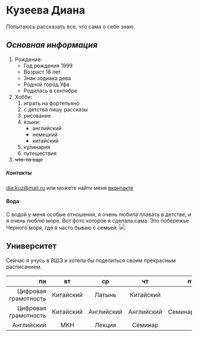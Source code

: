 # **Кузеева Диана**
Попытаюсь рассказать все, что сама о себе знаю.
## *Основная информация*
1. Рождение:
    - Год рождения 1999
    - Возраст 18 лет
    - Знак зодиака дева
    - Родной город Уфа
    - Родилась в сентябре
2. Хобби: 
    1. играть на фортепьяно
    2. с детства пишу рассказы
    3. рисование
    4. языки:
          * английский
          * немецкий
          * китайский
    5. кулинария
    6. путешествия
3. ~~что-то еще~~
##### *Контакты*
dia.kuz@mail.ru или можете найти меня [вконтакте](https://vk.com/id65790992)
#### Вода
С водой у меня особые отношения, я очень любила плавать в детстве, и я очень люблю море. Вот фото которое я сделала сама. Это побережье Черного моря, где я часто бываю с семьей. ![](https://5turistov.ru/m/gallery/56407a6cfe429cb5508b456a/)
## Университет
Сейчас я учусь в ВШЭ и хотела бы поделиться своим прекрасным расписанием.

пн|вт|ср|чт|пт
---:|:---:|:---:|:---:|---:
Цифровая грамотность|Китайский|Латынь|Китайский| 
Цифровая грамотность|Китайский|Английский|Английский|Семинар
|Английский|МКН|Лекция|Семинар

